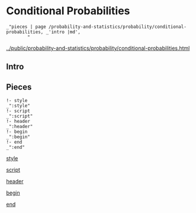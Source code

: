 # Conditional Probabilities

    _"pieces | page /probability-and-statistics/probability/conditional-probabilities, _'intro |md',
            "

[../public/probability-and-statistics/probability/conditional-probabilities.html](# "save:")


## Intro

## Pieces

    !- style
    _":style"
    !- script
    _":script"
    !- header
    _":header"
    !- begin
    _":begin"
    !- end
    _":end"

[style]() 

[script]()

[header]()

[begin]()

[end]()

